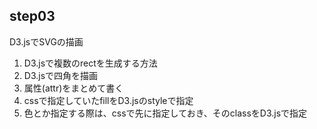 ## step03
D3.jsでSVGの描画

1. D3.jsで複数のrectを生成する方法
2. D3.jsで四角を描画
3. 属性(attr)をまとめて書く
4. cssで指定していたfillをD3.jsのstyleで指定
5. 色とか指定する際は、cssで先に指定しておき、そのclassをD3.jsで指定
